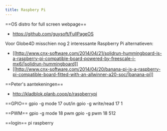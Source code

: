 ```yaml
---
title: Raspbery Pi
---
```


==OS distro for full screen webpage==
* https://github.com/guysoft/FullPageOS

Voor Globe4D misschien nog 2 interessante Raspberry Pi alternatieven: 
* [[http://www.cnx-software.com/2014/04/21/solidrun-hummingboard-is-a-raspberry-pi-compatible-board-powered-by-freescale-i-mx6/|solidrun-hummingboard]]
* [[http://www.cnx-software.com/2014/04/20/banana-pi-is-a-raspberry-pi-compatible-board-fitted-with-an-allwinner-a20-soc/|banana-pi]]

==Peter's aantekeningen==
* http://kladblok.planb.coop/p/raspberrypi

==GPIO==
gpio -g mode 17 out/in
gpio -g write/read 17 1

==PWM==
gpio -g mode 18 pwm
gpio -g pwm 18 512

==login==
pi
raspberry
